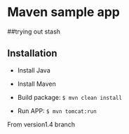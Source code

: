 # Maven sample app

##trying out stash

## Installation

- Install Java
- Install Maven

- Build package: `$ mvn clean install`

- Run APP: `$ mvn tomcat:run`
  

From version1.4 branch
